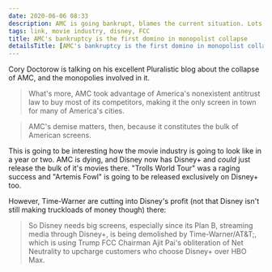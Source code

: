 ```yaml
---
date: 2020-06-06 08:33
description: AMC is going bankrupt, blames the current situation. Lots of monopolies involved too.
tags: link, movie industry, disney, FCC
title: AMC's bankruptcy is the first domino in monopolist collapse
detailsTitle: [AMC's bankruptcy is the first domino in monopolist collapse ](https://pluralistic.net/2020/06/04/cross-burnings/#debt-loaded)
---
```

Cory Doctorow is talking on his excellent Pluralistic blog about the collapse of AMC, and the monopolies involved in it.

> What's more, AMC took advantage of America's nonexistent antitrust law to buy most of its competitors, making it the only screen in town for many of America's cities.

> AMC's demise matters, then, because it constitutes the bulk of American screens.

This is going to be interesting how the movie industry is going to look like in a year or two. AMC is dying, and Disney now has Disney+ and *could* just release the bulk of it's movies there. "Trolls World Tour" was a raging success and "Artemis Fowl" is going to be released exclusively on Disney+ too.

However, Time-Warner are cutting into Disney's profit (not that Disney isn't still making truckloads of money though) there:

> So Disney needs big screens, especially since its Plan B, streaming media through Disney+, is being demolished by Time-Warner/AT&T;, which is using Trump FCC Chairman Ajit Pai's obliteration of Net Neutrality to upcharge customers who choose Disney+ over HBO Max.


